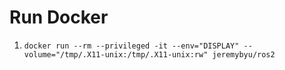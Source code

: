 


# Run Docker


1. `docker run --rm --privileged -it --env="DISPLAY" --volume="/tmp/.X11-unix:/tmp/.X11-unix:rw" jeremybyu/ros2`